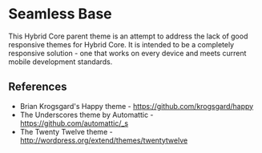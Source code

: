 Seamless Base
=============

This Hybrid Core parent theme is an attempt to address the lack of good responsive themes for Hybrid Core. 
It is intended to be a completely responsive solution - one that works on every device and meets current
mobile development standards.

References
-------

* Brian Krogsgard's Happy theme - https://github.com/krogsgard/happy
* The Underscores theme by Automattic - https://github.com/automattic/_s
* The Twenty Twelve theme - http://wordpress.org/extend/themes/twentytwelve
